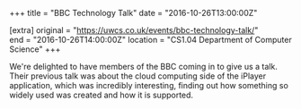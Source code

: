 +++
title = "BBC Technology Talk"
date = "2016-10-26T13:00:00Z"

[extra]
original = "https://uwcs.co.uk/events/bbc-technology-talk/"    
end = "2016-10-26T14:00:00Z"
location = "CS1.04 Department of Computer Science"
+++

We're delighted to have members of the BBC coming in to give us a talk. Their previous talk was about the cloud computing side of the iPlayer application, which was incredibly interesting, finding out how something so widely used was created and how it is supported.

